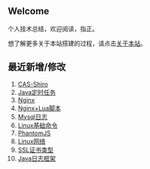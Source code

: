 ## Welcome

个人技术总结，欢迎阅读，指正。

想了解更多关于本站搭建的过程，请点击[关于本站](个人/关于本站.md)。

## 最近新增/修改
1. [CAS-Shiro](JavaEE/CAS/CAS-Shiro.md)
2. [Java定时任务](JavaSE/Java定时任务.md)
3. [Nginx](工具/Nginx/Nginx.md)
4. [Nginx+Lua脚本](工具/Nginx/Nginx+Lua脚本.md)
5. [Mysql日志](数据库/Mysql/Mysql日志.md)
6. [Linux基础命令](运维/Linux/Linux基础命令.md)
7. [PhantomJS](工具/WebTool/PhantomJS.md)
8. [Linux网络](运维/Linux/Linux网络.md)
9. [SSL证书类型](计算机基础/计算机网络/SSL证书类型.md)
10. [Java日志框架](JavaEE/Java日志框架.md)

